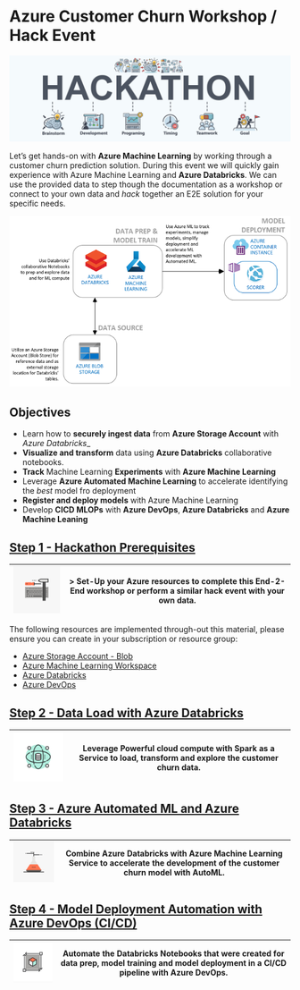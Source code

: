 # Azure Customer Churn Workshop / Hack Event

![hackathon design](/images/hackathon.jpg)

Let’s get hands-on with __Azure Machine Learning__ by working through a customer churn prediction solution. During this event we will quickly gain experience with Azure Machine Learning and __Azure Databricks__. We can use the provided data to step though the documentation as a workshop or connect to your own data and _hack_ together an E2E solution for your specific needs.

![design](/images/design.PNG)

## Objectives

- Learn how to __securely ingest data__ from __Azure Storage Account__ with _Azure Databricks__
- __Visualize and transform__ data using __Azure Databricks__ collaborative notebooks.
- __Track__ Machine Learning __Experiments__ with __Azure Machine Learning__
- Leverage __Azure Automated Machine Learning__ to accelerate identifying the _best_ model fro deployment
- __Register and deploy models__ with Azure Machine Learning
- Develop __CICD MLOPs__ with __Azure DevOps__, __Azure Databricks__ and __Azure Machine Leaning__

## [Step 1 - Hackathon Prerequisites](01-PreReq/)

|![hackathon design](/images/config_img.png)|> Set-Up your Azure resources to complete this End-2-End workshop or perform a similar hack event with your own data.|
|---|---|

The following resources are implemented through-out this material, please ensure you can create in your subscription or resource group:
- [Azure Storage Account - Blob](https://docs.microsoft.com/en-us/azure/storage/common/storage-account-overview)
- [Azure Machine Learning Workspace](https://docs.microsoft.com/en-us/azure/machine-learning/overview-what-is-azure-ml)
- [Azure Databricks](https://docs.microsoft.com/en-us/azure/azure-databricks/what-is-azure-databricks)
- [Azure DevOps](https://docs.microsoft.com/en-us/azure/devops/user-guide/what-is-azure-devops?view=azure-devops)

## [Step 2 - Data Load with Azure Databricks](02-DataLoad/)

| ![hackathon design](/images/data_load.png) | Leverage Powerful cloud compute with Spark as a Service to load, transform and explore the customer churn data.|
|---|---|

## [Step 3 - Azure Automated ML and Azure Databricks](03-AutoML/)

|![hackathon design](/images/ml_img.png)|Combine Azure Databricks with Azure Machine Learning Service to accelerate the development of the customer churn model with AutoML.|
|---|---|

## [Step 4 - Model Deployment Automation with Azure DevOps (CI/CD)](04-MLOps-CICD/)

|![hackathon design](/images/deployment_automation.png)|Automate the Databricks Notebooks that were created for data prep, model training and model deployment in a CI/CD pipeline with Azure DevOps.|
|---|---|
